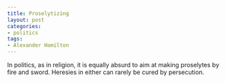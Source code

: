 ```yaml
---
title: Proselytizing
layout: post
categories:
- politics
tags:
- Alexander Hamilton
---
```


In politics, as in religion, it is equally absurd to aim at making proselytes by fire and sword. Heresies in either can rarely be cured by persecution.